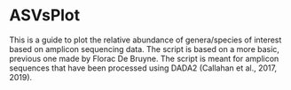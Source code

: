 # ASVsPlot
This is a guide to plot the relative abundance of genera/species of interest based on amplicon sequencing data. The script is based on a more basic, previous one made by Florac De Bruyne. The script is meant for amplicon sequences that have been processed using DADA2 (Callahan et al., 2017, 2019).

